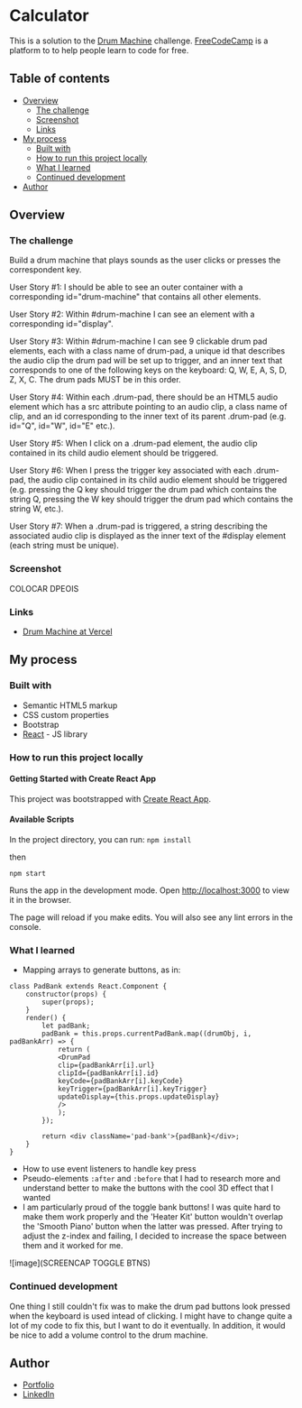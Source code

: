 # Calculator

This is a solution to the [Drum Machine](https://www.freecodecamp.org/learn/front-end-libraries/front-end-libraries-projects/build-a-drum-machine) challenge. [FreeCodeCamp](https://www.freecodecamp.org/) is a platform to to help people learn to code for free.

## Table of contents

- [Overview](#overview)
  - [The challenge](#the-challenge)
  - [Screenshot](#screenshot)
  - [Links](#links)
- [My process](#my-process)
  - [Built with](#built-with)
  - [How to run this project locally](#how-to-run-this-project-locally)
  - [What I learned](#what-i-learned)
  - [Continued development](#continued-development)
- [Author](#author)

## Overview

### The challenge

Build a drum machine that plays sounds as the user clicks or presses the correspondent key.

User Story #1: I should be able to see an outer container with a corresponding id="drum-machine" that contains all other elements.

User Story #2: Within #drum-machine I can see an element with a corresponding id="display".

User Story #3: Within #drum-machine I can see 9 clickable drum pad elements, each with a class name of drum-pad, a unique id that describes the audio clip the drum pad will be set up to trigger, and an inner text that corresponds to one of the following keys on the keyboard: Q, W, E, A, S, D, Z, X, C. The drum pads MUST be in this order.

User Story #4: Within each .drum-pad, there should be an HTML5 audio element which has a src attribute pointing to an audio clip, a class name of clip, and an id corresponding to the inner text of its parent .drum-pad (e.g. id="Q", id="W", id="E" etc.).

User Story #5: When I click on a .drum-pad element, the audio clip contained in its child audio element should be triggered.

User Story #6: When I press the trigger key associated with each .drum-pad, the audio clip contained in its child audio element should be triggered (e.g. pressing the Q key should trigger the drum pad which contains the string Q, pressing the W key should trigger the drum pad which contains the string W, etc.).

User Story #7: When a .drum-pad is triggered, a string describing the associated audio clip is displayed as the inner text of the #display element (each string must be unique).

### Screenshot

COLOCAR DPEOIS

### Links

- [Drum Machine at Vercel](https://drum-machine-coral.vercel.app/)

## My process

### Built with

- Semantic HTML5 markup
- CSS custom properties
- Bootstrap
- [React](https://reactjs.org/) - JS library

### How to run this project locally

#### Getting Started with Create React App

This project was bootstrapped with [Create React App](https://github.com/facebook/create-react-app).

#### Available Scripts

In the project directory, you can run:
```npm install``` 

then

```npm start```

Runs the app in the development mode.
Open [http://localhost:3000](http://localhost:3000) to view it in the browser.

The page will reload if you make edits.
You will also see any lint errors in the console.

### What I learned

- Mapping arrays to generate buttons, as in:
```
class PadBank extends React.Component {
    constructor(props) {
        super(props);
    }
    render() {
        let padBank;
        padBank = this.props.currentPadBank.map((drumObj, i, padBankArr) => {
            return (
            <DrumPad
            clip={padBankArr[i].url}
            clipId={padBankArr[i].id}
            keyCode={padBankArr[i].keyCode}
            keyTrigger={padBankArr[i].keyTrigger}
            updateDisplay={this.props.updateDisplay}
            />
            );
        });
        
        return <div className='pad-bank'>{padBank}</div>;
    }  
}
```
- How to use event listeners to handle key press
- Pseudo-elements ```:after``` and ```:before``` that I had to research more and understand better to make the buttons with the cool 3D effect that I wanted
- I am particularly proud of the toggle bank buttons! I was quite hard to make them work properly and the 'Heater Kit' button wouldn't overlap the 'Smooth Piano' button when the latter was pressed. After trying to adjust the z-index and failing, I decided to increase the space between them and it worked for me.

![image](SCREENCAP TOGGLE BTNS)

### Continued development

One thing I still couldn't fix was to make the drum pad buttons look pressed when the keyboard is used intead of clicking. I might have to change quite a lot of my code to fix this, but I want to do it eventually. In addition, it would be nice to add a volume control to the drum machine. 

## Author

- [Portfolio](https://barbaraaliverti.github.io/)
- [LinkedIn](https://www.linkedin.com/in/barbaraaliverti)